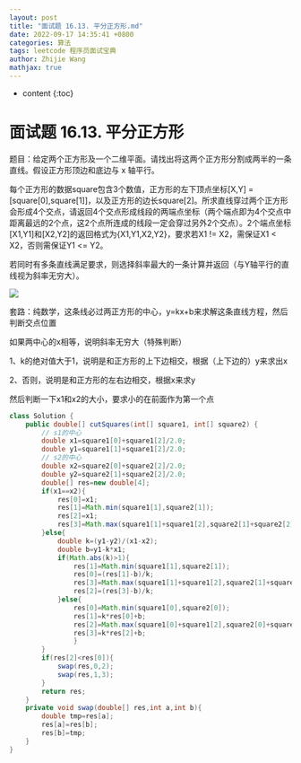 ```yaml
---
layout: post
title: "面试题 16.13. 平分正方形.md"
date: 2022-09-17 14:35:41 +0800
categories: 算法
tags: leetcode 程序员面试宝典
author: Zhijie Wang
mathjax: true
---
```



* content
{:toc}














# 面试题 16.13. 平分正方形

题目：给定两个正方形及一个二维平面。请找出将这两个正方形分割成两半的一条直线。假设正方形顶边和底边与 x 轴平行。

每个正方形的数据square包含3个数值，正方形的左下顶点坐标[X,Y] = [square[0],square[1]]，以及正方形的边长square[2]。所求直线穿过两个正方形会形成4个交点，请返回4个交点形成线段的两端点坐标（两个端点即为4个交点中距离最远的2个点，这2个点所连成的线段一定会穿过另外2个交点）。2个端点坐标[X1,Y1]和[X2,Y2]的返回格式为{X1,Y1,X2,Y2}，要求若X1 != X2，需保证X1 < X2，否则需保证Y1 <= Y2。

若同时有多条直线满足要求，则选择斜率最大的一条计算并返回（与Y轴平行的直线视为斜率无穷大）。



![](D:/下载/youdaonote-pull-master/youdaonote-pull-master/youdaonote/youdaonote-images/WEBRESOURCE0ae7084df7256c22765a5ed6e8ddd811.png)

套路：纯数学，这条线必过两正方形的中心，y=kx+b来求解这条直线方程，然后判断交点位置

如果两中心的x相等，说明斜率无穷大（特殊判断）

1、k的绝对值大于1，说明是和正方形的上下边相交，根据（上下边的）y来求出x

2、否则，说明是和正方形的左右边相交，根据x来求y

然后判断一下x1和x2的大小，要求小的在前面作为第一个点

```java
class Solution {
    public double[] cutSquares(int[] square1, int[] square2) {
        // s1的中心
        double x1=square1[0]+square1[2]/2.0;
        double y1=square1[1]+square1[2]/2.0;
        // s2的中心
        double x2=square2[0]+square2[2]/2.0;
        double y2=square2[1]+square2[2]/2.0;
        double[] res=new double[4];
        if(x1==x2){
            res[0]=x1;
            res[1]=Math.min(square1[1],square2[1]);
            res[2]=x1;
            res[3]=Math.max(square1[1]+square1[2],square2[1]+square2[2]);
        }else{
            double k=(y1-y2)/(x1-x2);
            double b=y1-k*x1;
            if(Math.abs(k)>1){
                res[1]=Math.min(square1[1],square2[1]);
                res[0]=(res[1]-b)/k;
                res[3]=Math.max(square1[1]+square1[2],square2[1]+square2[2]);
                res[2]=(res[3]-b)/k;
            }else{
                res[0]=Math.min(square1[0],square2[0]);
                res[1]=k*res[0]+b;
                res[2]=Math.max(square1[0]+square1[2],square2[0]+square2[2]);
                res[3]=k*res[2]+b;
                }
        }
        if(res[2]<res[0]){
            swap(res,0,2);
            swap(res,1,3);
        }
        return res;
    }
    private void swap(double[] res,int a,int b){
        double tmp=res[a];
        res[a]=res[b];
        res[b]=tmp;
    }
}
```
